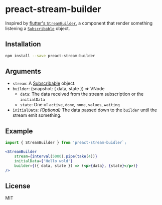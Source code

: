 preact-stream-builder
=====================

Inspired by [flutter's `StreamBuilder`][1], a component that render something listening a [`Subscribable`][2] object.

## Installation
```bash
npm install --save preact-stream-builder
```

## Arguments
- `stream`: A [Subscribable][2] object.
- `builder`: (snapshot: { data, state }) => VNode
  - `data`: The data received from the stream subscription or the `initialData`
  - `state`: One of `active`, `done`, `none`, `values`, `waiting`
- `initialData`: _(Optional)_ The data passed down to the `builder` until the stream emit something.

## Example
```jsx
import { StreamBuilder } from 'preact-stream-buidler`;

<StreamBuilder
    stream={interval(5000).pipe(take(4))}
    initialData={'Hello wold'}
    builder={({ data, state }) => (<p>{data}, {state}</p>)}
/>
```

## License
MIT

[1]: https://api.flutter.dev/flutter/widgets/StreamBuilder-class.html
[2]: https://rxjs.dev/api/index/interface/Subscribable

